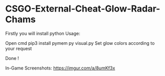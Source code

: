 # CSGO-External-Cheat-Glow-Radar-Chams
Firstly you will install python
Usage:

Open cmd
pip3 install pymem
py visual.py
Set glow colors according to your request

Done !

In-Game Screenshots: https://imgur.com/a/8umKf3x
